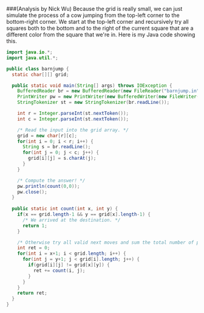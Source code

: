 ###(Analysis by Nick Wu)
Because the grid is really small, we can just simulate the process of a cow jumping from the top-left corner to the bottom-right corner. We start at the top-left corner and recursively try all squares both to the bottom and to the right of the current square that are a different color from the square that we're in. Here is my Java code showing this.

```java
import java.io.*;
import java.util.*;

public class barnjump {
  static char[][] grid;

  public static void main(String[] args) throws IOException {
    BufferedReader br = new BufferedReader(new FileReader("barnjump.in"));
    PrintWriter pw = new PrintWriter(new BufferedWriter(new FileWriter("barnjump.out")));
    StringTokenizer st = new StringTokenizer(br.readLine());

    int r = Integer.parseInt(st.nextToken());
    int c = Integer.parseInt(st.nextToken());

    /* Read the input into the grid array. */
    grid = new char[r][c];
    for(int i = 0; i < r; i++) {
      String s = br.readLine();
      for(int j = 0; j < c; j++) {
        grid[i][j] = s.charAt(j);
      }
    }

    /* Compute the answer! */
    pw.println(count(0,0));
    pw.close();
  }
  
  public static int count(int x, int y) {
    if(x == grid.length-1 && y == grid[x].length-1) {
      /* We arrived at the destination. */
      return 1;
    }

    /* Otherwise try all valid next moves and sum the total number of paths. */
    int ret = 0;
    for(int i = x+1; i < grid.length; i++) {
      for(int j = y+1; j < grid[i].length; j++) {
        if(grid[i][j] != grid[x][y]) {
          ret += count(i, j);
        }
      }
    }
    return ret;
  }
}
```